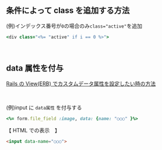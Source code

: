 ## 条件によって class を追加する方法
  
(例)インデックス番号が`0`の場合のみ`class="active"`を追加
```rb
<div class="<%= "active" if i == 0 %>">
```

<br>

## data 属性を付与
  
[Rails の View(ERB) でカスタムデータ属性を設定したい時の方法](https://bake0937.hatenablog.com/entry/2020/07/13/225940)
  
<br>
  
(例)input に `data属性` を付与する
```rb
<%= form.file_field :image, data: {name: "○○○" }%>
```
【 HTML での表示　】
```html
<input data-name="○○○">
```

